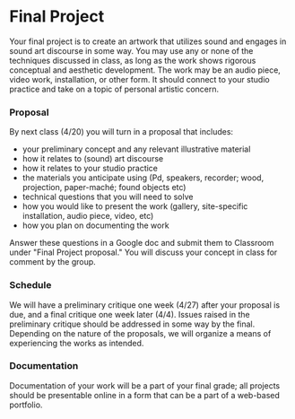 # Final Project

Your final project is to create an artwork that utilizes sound and engages in sound art discourse in some way. You may use any or none of the techniques discussed in class, as long as the work shows rigorous conceptual and aesthetic development. The work may be an audio piece, video work, installation, or other form. It should connect to your studio practice and take on a topic of personal artistic concern.

### Proposal

By next class (4/20) you will turn in a proposal that includes:
- your preliminary concept and any relevant illustrative material
- how it relates to (sound) art discourse
- how it relates to your studio practice
- the materials you anticipate using (Pd, speakers, recorder; wood, projection, paper-maché; found objects etc)
- technical questions that you will need to solve
- how you would like to present the work (gallery, site-specific installation, audio piece, video, etc)
- how you plan on documenting the work

Answer these questions in a Google doc and submit them to Classroom under "Final Project proposal." You will discuss your concept in class for comment by the group.

### Schedule

We will have a preliminary critique one week (4/27) after your proposal is due, and a final critique one week later (4/4). Issues raised in the preliminary critique should be addressed in some way by the final. Depending on the nature of the proposals, we will organize a means of experiencing the works as intended.

### Documentation

Documentation of your work will be a part of your final grade; all projects should be presentable online in a form that can be a part of a web-based portfolio.

